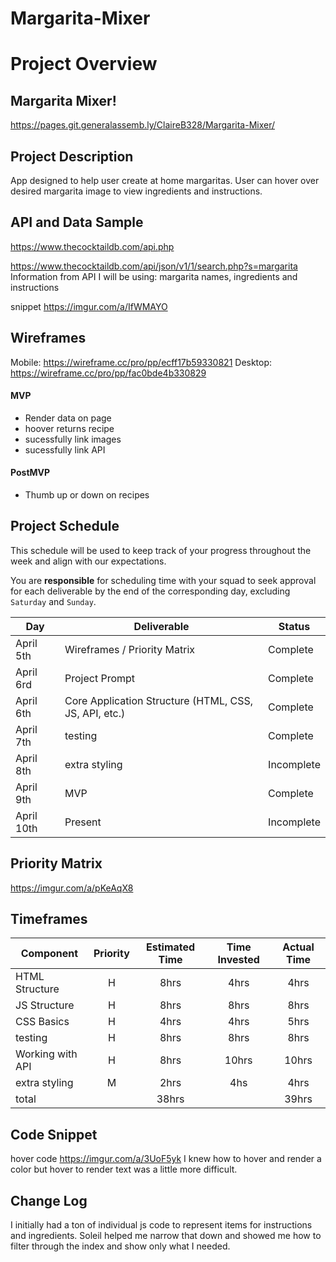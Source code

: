 # Margarita-Mixer


# Project Overview

## Margarita Mixer! 
https://pages.git.generalassemb.ly/ClaireB328/Margarita-Mixer/
 
## Project Description
App designed to help user create at home margaritas. User can hover over desired margarita image to view ingredients and instructions. 

## API and Data Sample

https://www.thecocktaildb.com/api.php

https://www.thecocktaildb.com/api/json/v1/1/search.php?s=margarita
 Information from API I will be using: margarita names, ingredients and instructions
 
snippet
https://imgur.com/a/IfWMAYO


## Wireframes
Mobile:
https://wireframe.cc/pro/pp/ecff17b59330821
Desktop:
https://wireframe.cc/pro/pp/fac0bde4b330829


#### MVP 

- Render data on page 
- hoover returns recipe
- sucessfully link images
- sucessfully link API


#### PostMVP 

- Thumb up or down on recipes

## Project Schedule

This schedule will be used to keep track of your progress throughout the week and align with our expectations.  

You are **responsible** for scheduling time with your squad to seek approval for each deliverable by the end of the corresponding day, excluding `Saturday` and `Sunday`.

|  Day | Deliverable | Status
|---|---| ---|
|April 5th| Wireframes / Priority Matrix | Complete
|April 6rd| Project Prompt | Complete
|April 6th| Core Application Structure (HTML, CSS, JS, API, etc.) | Complete
|April 7th| testing | Complete
|April 8th| extra styling | Incomplete
|April 9th| MVP | Complete
|April 10th| Present | Incomplete

## Priority Matrix

https://imgur.com/a/pKeAqX8

## Timeframes

| Component | Priority | Estimated Time | Time Invested | Actual Time |
| --- | :---: |  :---: | :---: | :---: |
| HTML Structure | H | 8hrs| 4hrs | 4hrs |
| JS Structure | H | 8hrs| 8hrs | 8hrs  |
| CSS Basics| H | 4hrs| 4hrs | 5hrs |
| testing| H | 8hrs| 8hrs | 8hrs |
| Working with API| H | 8hrs| 10hrs | 10hrs  |
| extra styling| M | 2hrs| 4hs | 4hrs  |
| total        |    |38hrs | | 39hrs | |

## Code Snippet
hover code https://imgur.com/a/3UoF5yk
I knew how to hover and render a color but hover to render text was a little more difficult.  

## Change Log
I initially had a ton of individual js code to represent items for instructions and ingredients. Soleil helped me narrow that down and showed me how to filter through the index and show only what I needed.
